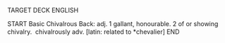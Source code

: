 TARGET DECK
ENGLISH

START
Basic
Chivalrous
Back: adj. 1 gallant, honourable. 2 of or showing chivalry.  chivalrously adv. [latin: related to *chevalier]
END
